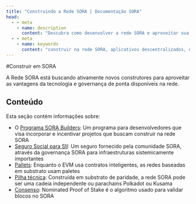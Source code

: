 ```yaml
---
title: "Construindo a Rede SORA | Documentação SORA"
head:
  - - meta
    - name: description
      content: "Descubra como desenvolver a rede SORA e aproveitar sua infraestrutura para desenvolver aplicativos descentralizados (dApps). Aprenda sobre as ferramentas, recursos e documentação disponíveis para desenvolvedores e explore oportunidades de inovação e colaboração dentro do ecossistema SORA."
  - - meta
    - name: keywords
      content: "construir na rede SORA, aplicativos descentralizados, dApps, infraestrutura, desenvolvedores, ferramentas, recursos, documentação"
---
```


#Construir em SORA

A Rede SORA está buscando ativamente novos construtores para aproveitar as vantagens da tecnologia e governança de ponta disponíveis na rede.

## Conteúdo

Esta seção contém informações sobre:

- O [Programa SORA Builders](/sora-builders.md): Um programa para desenvolvedores que visa incorporar e incentivar projetos que buscam construir na rede SORA
- [Seguro Social para SII](/social-insurance.md): Um seguro fornecido pela comunidade SORA, através da governança SORA para infraestruturas sistemicamente importantes
- [Pallets](/pallets.md): Enquanto o EVM usa contratos inteligentes, as redes baseadas em substrato usam paletes
- [Pilha técnica](/technical-stack.md): Construída em substrato de paridade, a rede SORA pode ser uma cadeia independente ou parachains Polkadot ou Kusama
- [Consenso](/consensus.md): Nominated Proof of Stake é o algoritmo usado para validar blocos no SORA